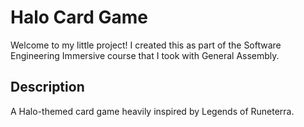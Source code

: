 # Halo Card Game
Welcome to my little project!
I created this as part of the Software Engineering Immersive course that I took with General Assembly.

## Description
A Halo-themed card game heavily inspired by Legends of Runeterra.

